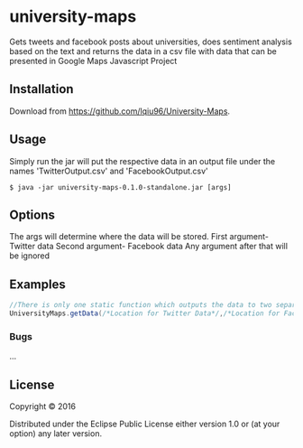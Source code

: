 # university-maps

Gets tweets and facebook posts about universities,
does sentiment analysis based on the text and returns the data
in a csv file with data that can be presented in Google Maps Javascript Project

## Installation

Download from https://github.com/lqiu96/University-Maps.

## Usage

Simply run the jar will put the respective data in an output file
under the names 'TwitterOutput.csv' and 'FacebookOutput.csv'

    $ java -jar university-maps-0.1.0-standalone.jar [args]

## Options

The args will determine where the data will be stored.
First argument- Twitter data
Second argument- Facebook data
Any argument after that will be ignored

## Examples

```java
//There is only one static function which outputs the data to two separate files
UniversityMaps.getData(/*Location for Twitter Data*/,/*Location for Facebook Data*/);
```

### Bugs

...

## License

Copyright © 2016

Distributed under the Eclipse Public License either version 1.0 or (at
your option) any later version.
